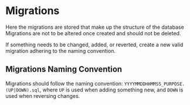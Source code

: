# Migrations
Here the migrations are stored that make up the structure of the database
Migrations are not to be altered once created and should not be deleted.

If something needs to be changed, added, or reverted, create a new valid migration adhering to the naming convention.

## Migrations Naming Convention
Migrations should follow the naming convention: `YYYYMMDDHHMMSS_PURPOSE.(UP|DOWN).sql`, where `UP` is used when adding something new, and `DOWN` is used when reversing changes.
